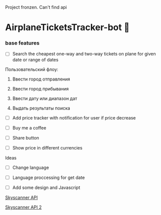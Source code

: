 Project fronzen. Can't find api

#  AirplaneTicketsTracker-bot 🛫


### base features

- [ ] Search the cheapest one-way and two-way tickets on plane for given date or range of dates

Пользовательский флоу: 

1. Ввести город отправления 

2. Ввести город прибывания

3. Ввести дату или диапазон дат

4. Выдать результаты поиска 

- [ ] Add price tracker with notification for user if price decrease 

- [ ] Buy me a coffee

- [ ] Share button

- [ ] Show price in different currencies 

Ideas

- [ ] Change language

- [ ] Language proccessing for get date 

- [ ] Add some design and Javascript 


[Skyscanner API](https://developers.skyscanner.net/)

[Skyscanner API 2](https://www.partners.skyscanner.net/affiliates/travel-apis)
